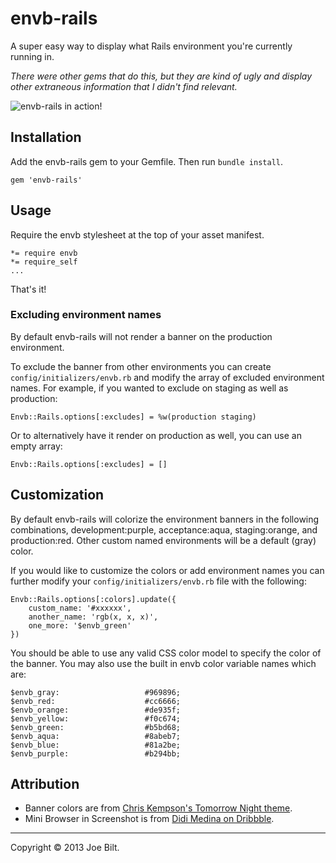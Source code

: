 # envb-rails

A super easy way to display what Rails environment you're currently running in.

*There were other gems that do this, but they are kind of ugly and display other extraneous information that I didn't find relevant.*

![envb-rails in action!](https://github.com/joedynamite/envb-rails/raw/master/Screenshot.jpg)

## Installation

Add the envb-rails gem to your Gemfile. Then run `bundle install`.

    gem 'envb-rails'

## Usage

Require the envb stylesheet at the top of your asset manifest.

    *= require envb
    *= require_self
    ...

That's it!

### Excluding environment names

By default envb-rails will not render a banner on the production environment.

To exclude the banner from other environments you can create `config/initializers/envb.rb` and modify the array of excluded environment names. For example, if you wanted to exclude on staging as well as production:

    Envb::Rails.options[:excludes] = %w(production staging)

Or to alternatively have it render on production as well, you can use an empty array:

    Envb::Rails.options[:excludes] = []

## Customization

By default envb-rails will colorize the environment banners in the following combinations, development:purple, acceptance:aqua, staging:orange, and production:red. Other custom named environments will be a default (gray) color.

If you would like to customize the colors or add environment names you can further modify your `config/initializers/envb.rb` file with the following:

    Envb::Rails.options[:colors].update({
        custom_name: '#xxxxxx',
        another_name: 'rgb(x, x, x)',
        one_more: '$envb_green'
    })

You should be able to use any valid CSS color model to specify the color of the banner. You may also use the built in envb color variable names which are:

    $envb_gray:                   #969896;
    $envb_red:                    #cc6666;
    $envb_orange:                 #de935f;
    $envb_yellow:                 #f0c674;
    $envb_green:                  #b5bd68;
    $envb_aqua:                   #8abeb7;
    $envb_blue:                   #81a2be;
    $envb_purple:                 #b294bb;

## Attribution

- Banner colors are from [Chris Kempson's Tomorrow Night theme](https://github.com/chriskempson/tomorrow-theme).
- Mini Browser in Screenshot is from [Didi Medina on Dribbble](http://dribbble.com/shots/430263-FREE-PSD-Mini-Browser).

----

Copyright &copy; 2013 Joe Bilt.
